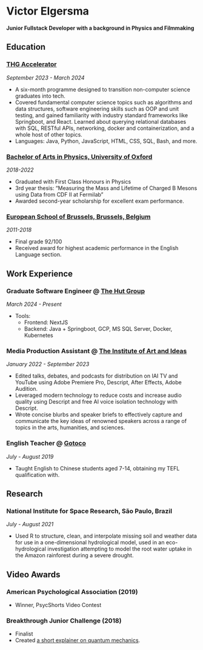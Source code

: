 # Victor Elgersma

**Junior Fullstack Developer with a background in Physics and Filmmaking**

## Education

### [THG Accelerator](https://www.thg.com/talent/thg-accelerator)

_September 2023 - March 2024_

- A six-month programme designed to transition non-computer science graduates into tech.
- Covered fundamental computer science topics such as algorithms and data structures, software engineering skills such as OOP and unit testing, and gained familiarity with industry standard frameworks like Springboot, and React. Learned about querying relational databases with SQL, RESTful APIs, networking, docker and containerization, and a whole host of other topics.
- Languages: Java, Python, JavaScript, HTML, CSS, SQL, Bash, and more.

### [Bachelor of Arts in Physics, University of Oxford](https://www.ox.ac.uk/admissions/undergraduate/courses/course-listing/physics)

_2018-2022_

- Graduated with First Class Honours in Physics
- 3rd year thesis: “Measuring the Mass and Lifetime of Charged B Mesons using Data from CDF II at Fermilab”
- Awarded second-year scholarship for excellent exam performance.

### [European School of Brussels, Brussels, Belgium](https://eeb4.be/fr/)

_2011-2018_

- Final grade 92/100
- Received award for highest academic performance in the English Language section.

## Work Experience

### Graduate Software Engineer @ [The Hut Group](https://www.thg.com/)

_March 2024 - Present_

- Tools:
  - Frontend: NextJS
  - Backend: Java + Springboot, GCP, MS SQL Server, Docker, Kubernetes

### Media Production Assistant @ [The Institute of Art and Ideas](https://iai.tv/home)

_January 2022 - September 2023_

- Edited talks, debates, and podcasts for distribution on IAI TV and YouTube using Adobe Premiere Pro, Descript, After Effects, Adobe Audition.
- Leveraged modern technology to reduce costs and increase audio quality using Descript and free AI voice isolation technology with Descript.
- Wrote concise blurbs and speaker briefs to effectively capture and communicate the key ideas of renowned speakers across a range of topics in the arts, humanities, and sciences.

### English Teacher @ [Gotoco](https://www.go-to.co/)

_July - August 2019_

- Taught English to Chinese students aged 7-14, obtaining my TEFL qualification with.

## Research

### National Institute for Space Research, São Paulo, Brazil

_July - August 2021_

- Used R to structure, clean, and interpolate missing soil and weather data for use in a one-dimensional hydrological model, used in an eco-hydrological investigation attempting to model the root water uptake in the Amazon rainforest during a severe drought.

## Video Awards

### American Psychological Association (2019)

- Winner, PsycShorts Video Contest

### Breakthrough Junior Challenge (2018)

- Finalist
- Created [a short explainer on quantum mechanics](https://www.khanacademy.org/college-careers-more/bjc/2018-challenge/2018-challenge-physics/v/the-wave-particle-duality-of-matter-breakthrough-junior-challenge).

<!-- ### Footer

Last updated: May 2013 -->
